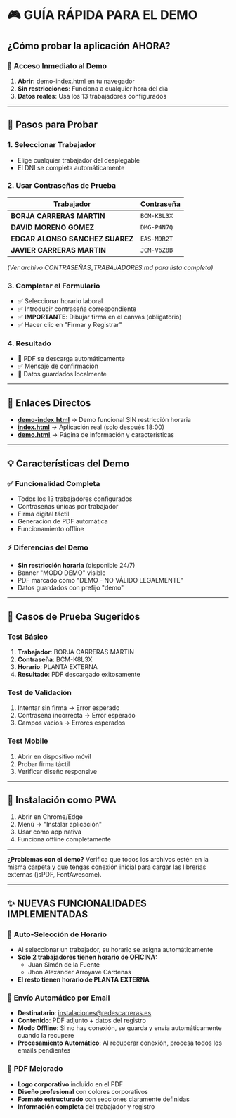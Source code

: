 # 🎮 GUÍA RÁPIDA PARA EL DEMO

## ¿Cómo probar la aplicación AHORA?

### 🚀 Acceso Inmediato al Demo

1. **Abrir**: <filepath>demo-index.html</filepath> en tu navegador
2. **Sin restricciones**: Funciona a cualquier hora del día
3. **Datos reales**: Usa los 13 trabajadores configurados

---

## 📝 Pasos para Probar

### 1. Seleccionar Trabajador
- Elige cualquier trabajador del desplegable
- El DNI se completa automáticamente

### 2. Usar Contraseñas de Prueba

| Trabajador | Contraseña |
|------------|------------|
| **BORJA CARRERAS MARTIN** | `BCM-K8L3X` |
| **DAVID MORENO GOMEZ** | `DMG-P4N7Q` |
| **EDGAR ALONSO SANCHEZ SUAREZ** | `EAS-M9R2T` |
| **JAVIER CARRERAS MARTIN** | `JCM-V6Z8B` |

*(Ver archivo CONTRASEÑAS_TRABAJADORES.md para lista completa)*

### 3. Completar el Formulario
- ✅ Seleccionar horario laboral
- ✅ Introducir contraseña correspondiente
- ✅ **IMPORTANTE**: Dibujar firma en el canvas (obligatorio)
- ✅ Hacer clic en "Firmar y Registrar"

### 4. Resultado
- 📄 PDF se descarga automáticamente
- ✅ Mensaje de confirmación
- 💾 Datos guardados localmente

---

## 🔗 Enlaces Directos

- **[demo-index.html](demo-index.html)** → Demo funcional SIN restricción horaria
- **[index.html](index.html)** → Aplicación real (solo después 18:00)
- **[demo.html](demo.html)** → Página de información y características

---

## 💡 Características del Demo

### ✅ Funcionalidad Completa
- Todos los 13 trabajadores configurados
- Contraseñas únicas por trabajador
- Firma digital táctil
- Generación de PDF automática
- Funcionamiento offline

### ⚡ Diferencias del Demo
- **Sin restricción horaria** (disponible 24/7)
- Banner "MODO DEMO" visible
- PDF marcado como "DEMO - NO VÁLIDO LEGALMENTE"
- Datos guardados con prefijo "demo"

---

## 🎯 Casos de Prueba Sugeridos

### Test Básico
1. **Trabajador**: BORJA CARRERAS MARTIN
2. **Contraseña**: BCM-K8L3X
3. **Horario**: PLANTA EXTERNA
4. **Resultado**: PDF descargado exitosamente

### Test de Validación
1. Intentar sin firma → Error esperado
2. Contraseña incorrecta → Error esperado
3. Campos vacíos → Errores esperados

### Test Mobile
1. Abrir en dispositivo móvil
2. Probar firma táctil
3. Verificar diseño responsive

---

## 📱 Instalación como PWA

1. Abrir en Chrome/Edge
2. Menú → "Instalar aplicación"
3. Usar como app nativa
4. Funciona offline completamente

---

**¿Problemas con el demo?** Verifica que todos los archivos estén en la misma carpeta y que tengas conexión inicial para cargar las librerías externas (jsPDF, FontAwesome).

---

## ✨ **NUEVAS FUNCIONALIDADES IMPLEMENTADAS**

### 🎯 **Auto-Selección de Horario**
- Al seleccionar un trabajador, su horario se asigna automáticamente
- **Solo 2 trabajadores tienen horario de OFICINA:**
  - Juan Simón de la Fuente
  - Jhon Alexander Arroyave Cárdenas
- **El resto tienen horario de PLANTA EXTERNA**

### 📧 **Envío Automático por Email**
- **Destinatario**: instalaciones@redescarreras.es
- **Contenido**: PDF adjunto + datos del registro
- **Modo Offline**: Si no hay conexión, se guarda y envía automáticamente cuando la recupere
- **Procesamiento Automático**: Al recuperar conexión, procesa todos los emails pendientes

### 🎨 **PDF Mejorado**
- **Logo corporativo** incluido en el PDF
- **Diseño profesional** con colores corporativos
- **Formato estructurado** con secciones claramente definidas
- **Información completa** del trabajador y registro